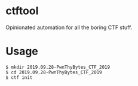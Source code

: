 # ctftool

Opinionated automation for all the boring CTF stuff.

# Usage

```
$ mkdir 2019.09.28-PwnThyBytes_CTF_2019
$ cd 2019.09.28-PwnThyBytes_CTF_2019
$ ctf init
```

